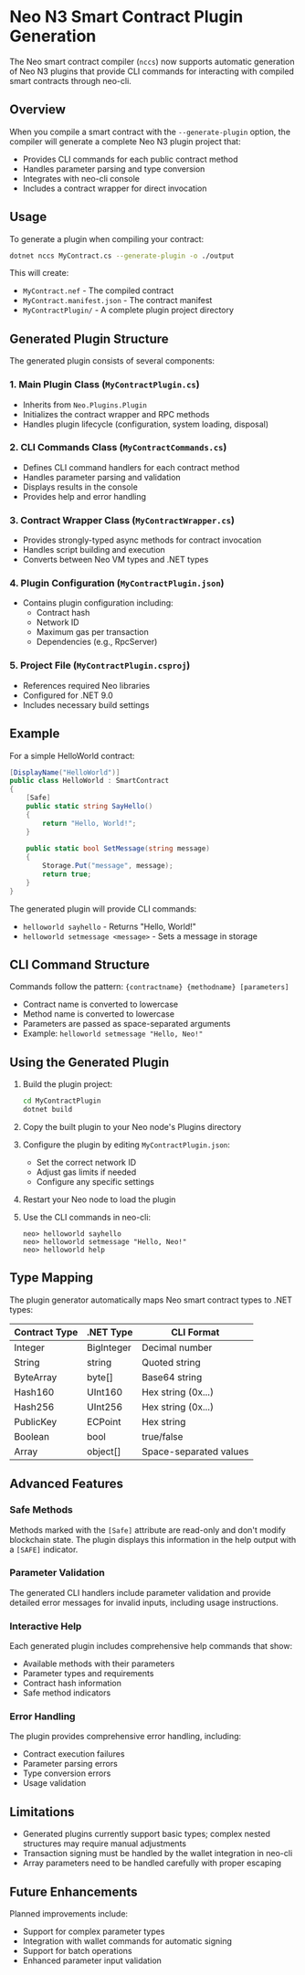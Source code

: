 # Neo N3 Smart Contract Plugin Generation

The Neo smart contract compiler (`nccs`) now supports automatic generation of Neo N3 plugins that provide CLI commands for interacting with compiled smart contracts through neo-cli.

## Overview

When you compile a smart contract with the `--generate-plugin` option, the compiler will generate a complete Neo N3 plugin project that:

- Provides CLI commands for each public contract method
- Handles parameter parsing and type conversion
- Integrates with neo-cli console
- Includes a contract wrapper for direct invocation

## Usage

To generate a plugin when compiling your contract:

```bash
dotnet nccs MyContract.cs --generate-plugin -o ./output
```

This will create:
- `MyContract.nef` - The compiled contract
- `MyContract.manifest.json` - The contract manifest
- `MyContractPlugin/` - A complete plugin project directory

## Generated Plugin Structure

The generated plugin consists of several components:

### 1. Main Plugin Class (`MyContractPlugin.cs`)
- Inherits from `Neo.Plugins.Plugin`
- Initializes the contract wrapper and RPC methods
- Handles plugin lifecycle (configuration, system loading, disposal)

### 2. CLI Commands Class (`MyContractCommands.cs`)
- Defines CLI command handlers for each contract method
- Handles parameter parsing and validation
- Displays results in the console
- Provides help and error handling

### 3. Contract Wrapper Class (`MyContractWrapper.cs`)
- Provides strongly-typed async methods for contract invocation
- Handles script building and execution
- Converts between Neo VM types and .NET types

### 4. Plugin Configuration (`MyContractPlugin.json`)
- Contains plugin configuration including:
  - Contract hash
  - Network ID
  - Maximum gas per transaction
  - Dependencies (e.g., RpcServer)

### 5. Project File (`MyContractPlugin.csproj`)
- References required Neo libraries
- Configured for .NET 9.0
- Includes necessary build settings

## Example

For a simple HelloWorld contract:

```csharp
[DisplayName("HelloWorld")]
public class HelloWorld : SmartContract
{
    [Safe]
    public static string SayHello()
    {
        return "Hello, World!";
    }
    
    public static bool SetMessage(string message)
    {
        Storage.Put("message", message);
        return true;
    }
}
```

The generated plugin will provide CLI commands:
- `helloworld sayhello` - Returns "Hello, World!"
- `helloworld setmessage <message>` - Sets a message in storage

## CLI Command Structure

Commands follow the pattern: `{contractname} {methodname} [parameters]`
- Contract name is converted to lowercase
- Method name is converted to lowercase
- Parameters are passed as space-separated arguments
- Example: `helloworld setmessage "Hello, Neo!"`

## Using the Generated Plugin

1. Build the plugin project:
   ```bash
   cd MyContractPlugin
   dotnet build
   ```

2. Copy the built plugin to your Neo node's Plugins directory

3. Configure the plugin by editing `MyContractPlugin.json`:
   - Set the correct network ID
   - Adjust gas limits if needed
   - Configure any specific settings

4. Restart your Neo node to load the plugin

5. Use the CLI commands in neo-cli:
   ```
   neo> helloworld sayhello
   neo> helloworld setmessage "Hello, Neo!"
   neo> helloworld help
   ```

## Type Mapping

The plugin generator automatically maps Neo smart contract types to .NET types:

| Contract Type | .NET Type | CLI Format |
|--------------|-----------|------------|
| Integer | BigInteger | Decimal number |
| String | string | Quoted string |
| ByteArray | byte[] | Base64 string |
| Hash160 | UInt160 | Hex string (0x...) |
| Hash256 | UInt256 | Hex string (0x...) |
| PublicKey | ECPoint | Hex string |
| Boolean | bool | true/false |
| Array | object[] | Space-separated values |

## Advanced Features

### Safe Methods
Methods marked with the `[Safe]` attribute are read-only and don't modify blockchain state. The plugin displays this information in the help output with a `[SAFE]` indicator.

### Parameter Validation
The generated CLI handlers include parameter validation and provide detailed error messages for invalid inputs, including usage instructions.

### Interactive Help
Each generated plugin includes comprehensive help commands that show:
- Available methods with their parameters
- Parameter types and requirements
- Contract hash information
- Safe method indicators

### Error Handling
The plugin provides comprehensive error handling, including:
- Contract execution failures
- Parameter parsing errors
- Type conversion errors
- Usage validation

## Limitations

- Generated plugins currently support basic types; complex nested structures may require manual adjustments
- Transaction signing must be handled by the wallet integration in neo-cli
- Array parameters need to be handled carefully with proper escaping

## Future Enhancements

Planned improvements include:
- Support for complex parameter types
- Integration with wallet commands for automatic signing
- Support for batch operations
- Enhanced parameter input validation